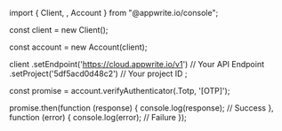 import { Client, , Account } from "@appwrite.io/console";

const client = new Client();

const account = new Account(client);

client
    .setEndpoint('https://cloud.appwrite.io/v1') // Your API Endpoint
    .setProject('5df5acd0d48c2') // Your project ID
;

const promise = account.verifyAuthenticator(.Totp, '[OTP]');

promise.then(function (response) {
    console.log(response); // Success
}, function (error) {
    console.log(error); // Failure
});